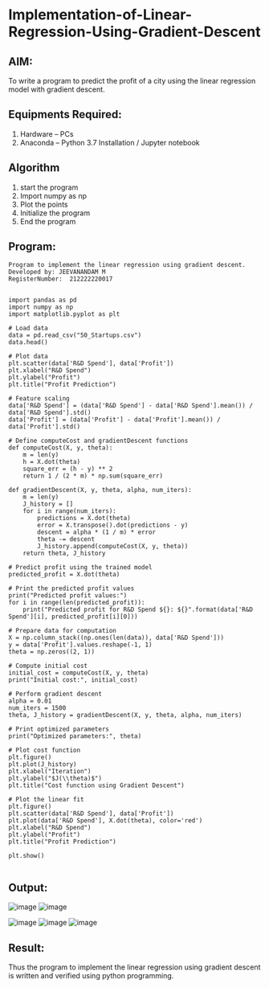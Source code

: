 # Implementation-of-Linear-Regression-Using-Gradient-Descent

## AIM:
To write a program to predict the profit of a city using the linear regression model with gradient descent.

## Equipments Required:
1. Hardware – PCs
2. Anaconda – Python 3.7 Installation / Jupyter notebook

## Algorithm
1. start the program
2. Import numpy as np
3. Plot the points
4. Initialize the program
5. End the program

## Program:
```
Program to implement the linear regression using gradient descent.
Developed by: JEEVANANDAM M
RegisterNumber:  212222220017
```
```

import pandas as pd
import numpy as np
import matplotlib.pyplot as plt

# Load data
data = pd.read_csv("50_Startups.csv")
data.head()

# Plot data
plt.scatter(data['R&D Spend'], data['Profit'])
plt.xlabel("R&D Spend")
plt.ylabel("Profit")
plt.title("Profit Prediction")

# Feature scaling
data['R&D Spend'] = (data['R&D Spend'] - data['R&D Spend'].mean()) / data['R&D Spend'].std()
data['Profit'] = (data['Profit'] - data['Profit'].mean()) / data['Profit'].std()

# Define computeCost and gradientDescent functions
def computeCost(X, y, theta):
    m = len(y)
    h = X.dot(theta)
    square_err = (h - y) ** 2
    return 1 / (2 * m) * np.sum(square_err)

def gradientDescent(X, y, theta, alpha, num_iters):
    m = len(y)
    J_history = []
    for i in range(num_iters):
        predictions = X.dot(theta)
        error = X.transpose().dot(predictions - y)
        descent = alpha * (1 / m) * error
        theta -= descent
        J_history.append(computeCost(X, y, theta))
    return theta, J_history

# Predict profit using the trained model
predicted_profit = X.dot(theta)

# Print the predicted profit values
print("Predicted profit values:")
for i in range(len(predicted_profit)):
    print("Predicted profit for R&D Spend ${}: ${}".format(data['R&D Spend'][i], predicted_profit[i][0]))

# Prepare data for computation
X = np.column_stack((np.ones(len(data)), data['R&D Spend']))
y = data['Profit'].values.reshape(-1, 1)
theta = np.zeros((2, 1))

# Compute initial cost
initial_cost = computeCost(X, y, theta)
print("Initial cost:", initial_cost)

# Perform gradient descent
alpha = 0.01
num_iters = 1500
theta, J_history = gradientDescent(X, y, theta, alpha, num_iters)

# Print optimized parameters
print("Optimized parameters:", theta)

# Plot cost function
plt.figure()
plt.plot(J_history)
plt.xlabel("Iteration")
plt.ylabel("$J(\\theta)$")
plt.title("Cost function using Gradient Descent")

# Plot the linear fit
plt.figure()
plt.scatter(data['R&D Spend'], data['Profit'])
plt.plot(data['R&D Spend'], X.dot(theta), color='red')
plt.xlabel("R&D Spend")
plt.ylabel("Profit")
plt.title("Profit Prediction")

plt.show()


```
## Output:

![image](https://github.com/Jayakrishnan22003251/Implementation-of-Linear-Regression-Using-Gradient-Descent/assets/120232371/ac35b08e-a32a-4721-8993-06253ced866c)
![image](https://github.com/Jayakrishnan22003251/Implementation-of-Linear-Regression-Using-Gradient-Descent/assets/120232371/7cb3d0f6-e4ec-42d3-bc95-104631278144)

![image](https://github.com/Jayakrishnan22003251/Implementation-of-Linear-Regression-Using-Gradient-Descent/assets/120232371/187f654a-b0e5-4cbb-b9ee-36b09d79ecf6)
![image](https://github.com/Jayakrishnan22003251/Implementation-of-Linear-Regression-Using-Gradient-Descent/assets/120232371/4dfcd137-6b63-4b1c-a866-90098b026f8a)
![image](https://github.com/Jayakrishnan22003251/Implementation-of-Linear-Regression-Using-Gradient-Descent/assets/120232371/3acc9ddd-3055-4756-a5cc-917ba33ff5af)

## Result:
Thus the program to implement the linear regression using gradient descent is written and verified using python programming.
